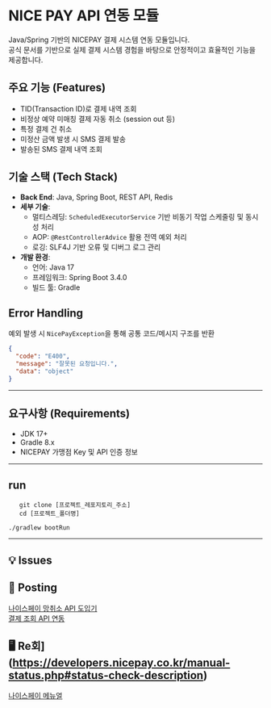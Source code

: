 # NICE PAY API 연동 모듈

Java/Spring 기반의 NICEPAY 결제 시스템 연동 모듈입니다.  
공식 문서를 기반으로 실제 결제 시스템 경험을 바탕으로 안정적이고 효율적인 기능을 제공합니다.

## 주요 기능 (Features)

- TID(Transaction ID)로 결제 내역 조회
- 비정상 예약 미매칭 결제 자동 취소 (session out 등)
- 특정 결제 건 취소
- 미정산 금액 발생 시 SMS 결제 발송
- 발송된 SMS 결제 내역 조회

## 기술 스택 (Tech Stack)

- **Back End**: Java, Spring Boot, REST API, Redis
- **세부 기술**:
    - 멀티스레딩: `ScheduledExecutorService` 기반 비동기 작업 스케줄링 및 동시성 처리
    - AOP: `@RestControllerAdvice` 활용 전역 예외 처리
    - 로깅: SLF4J 기반 오류 및 디버그 로그 관리
- **개발 환경**:
    - 언어: Java 17
    - 프레임워크: Spring Boot 3.4.0
    - 빌드 툴: Gradle

## Error Handling

예외 발생 시 `NicePayException`을 통해 공통 코드/메시지 구조를 반환

```json
{
  "code": "E400",
  "message": "잘못된 요청입니다.",
  "data": "object"
}
```

---

## 요구사항 (Requirements)

- JDK 17+
- Gradle 8.x
- NICEPAY 가맹점 Key 및 API 인증 정보

---

## run

```shell
   git clone [프로젝트_레포지토리_주소]
   cd [프로젝트_폴더명]
```

```shell
./gradlew bootRun
```

---

## 💡 Issues

## 📝 Posting

[나이스페이 망취소 API 도입기](https://sunghomong.github.io/posts/service-nicePay_java01/)  
[결제 조회 API 연동](https://sunghomong.github.io/posts/service-nicePay_java/)  

## 🖥 Re회](https://developers.nicepay.co.kr/manual-status.php#status-check-description)  
[나이스페이 메뉴얼](https://github.com/nicepayments/nicepay-manual)  
